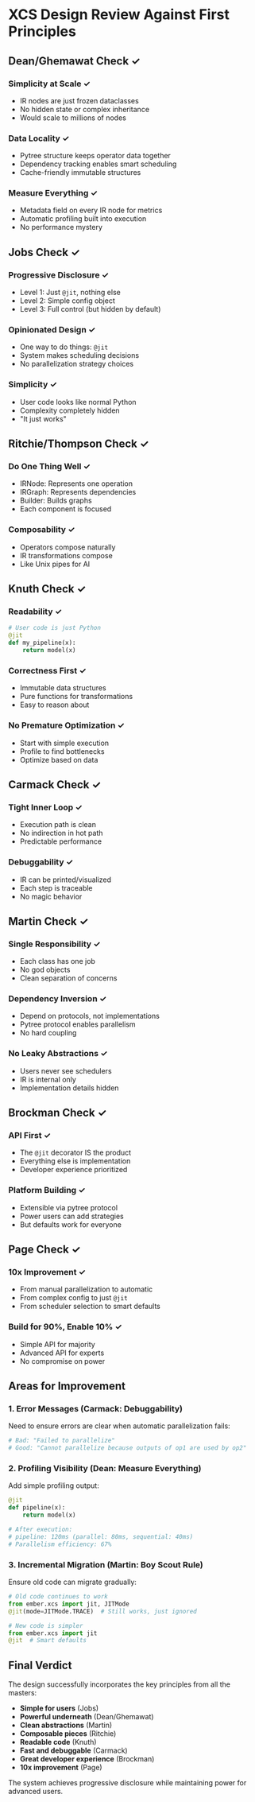 # XCS Design Review Against First Principles

## Dean/Ghemawat Check ✓

### Simplicity at Scale ✓
- IR nodes are just frozen dataclasses
- No hidden state or complex inheritance
- Would scale to millions of nodes

### Data Locality ✓
- Pytree structure keeps operator data together
- Dependency tracking enables smart scheduling
- Cache-friendly immutable structures

### Measure Everything ✓
- Metadata field on every IR node for metrics
- Automatic profiling built into execution
- No performance mystery

## Jobs Check ✓

### Progressive Disclosure ✓
- Level 1: Just `@jit`, nothing else
- Level 2: Simple config object
- Level 3: Full control (but hidden by default)

### Opinionated Design ✓
- One way to do things: `@jit`
- System makes scheduling decisions
- No parallelization strategy choices

### Simplicity ✓
- User code looks like normal Python
- Complexity completely hidden
- "It just works"

## Ritchie/Thompson Check ✓

### Do One Thing Well ✓
- IRNode: Represents one operation
- IRGraph: Represents dependencies
- Builder: Builds graphs
- Each component is focused

### Composability ✓
- Operators compose naturally
- IR transformations compose
- Like Unix pipes for AI

## Knuth Check ✓

### Readability ✓
```python
# User code is just Python
@jit
def my_pipeline(x):
    return model(x)
```

### Correctness First ✓
- Immutable data structures
- Pure functions for transformations
- Easy to reason about

### No Premature Optimization ✓
- Start with simple execution
- Profile to find bottlenecks
- Optimize based on data

## Carmack Check ✓

### Tight Inner Loop ✓
- Execution path is clean
- No indirection in hot path
- Predictable performance

### Debuggability ✓
- IR can be printed/visualized
- Each step is traceable
- No magic behavior

## Martin Check ✓

### Single Responsibility ✓
- Each class has one job
- No god objects
- Clean separation of concerns

### Dependency Inversion ✓
- Depend on protocols, not implementations
- Pytree protocol enables parallelism
- No hard coupling

### No Leaky Abstractions ✓
- Users never see schedulers
- IR is internal only
- Implementation details hidden

## Brockman Check ✓

### API First ✓
- The `@jit` decorator IS the product
- Everything else is implementation
- Developer experience prioritized

### Platform Building ✓
- Extensible via pytree protocol
- Power users can add strategies
- But defaults work for everyone

## Page Check ✓

### 10x Improvement ✓
- From manual parallelization to automatic
- From complex config to just `@jit`
- From scheduler selection to smart defaults

### Build for 90%, Enable 10% ✓
- Simple API for majority
- Advanced API for experts
- No compromise on power

## Areas for Improvement

### 1. Error Messages (Carmack: Debuggability)
Need to ensure errors are clear when automatic parallelization fails:
```python
# Bad: "Failed to parallelize"
# Good: "Cannot parallelize because outputs of op1 are used by op2"
```

### 2. Profiling Visibility (Dean: Measure Everything)
Add simple profiling output:
```python
@jit
def pipeline(x):
    return model(x)

# After execution:
# pipeline: 120ms (parallel: 80ms, sequential: 40ms)
# Parallelism efficiency: 67%
```

### 3. Incremental Migration (Martin: Boy Scout Rule)
Ensure old code can migrate gradually:
```python
# Old code continues to work
from ember.xcs import jit, JITMode
@jit(mode=JITMode.TRACE)  # Still works, just ignored

# New code is simpler
from ember.xcs import jit
@jit  # Smart defaults
```

## Final Verdict

The design successfully incorporates the key principles from all the masters:
- **Simple for users** (Jobs)
- **Powerful underneath** (Dean/Ghemawat)
- **Clean abstractions** (Martin)
- **Composable pieces** (Ritchie)
- **Readable code** (Knuth)
- **Fast and debuggable** (Carmack)
- **Great developer experience** (Brockman)
- **10x improvement** (Page)

The system achieves progressive disclosure while maintaining power for advanced users.